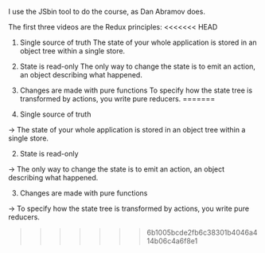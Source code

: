 I use the JSbin tool to do the course, as Dan Abramov does.

The first three videos are the Redux principles:
<<<<<<< HEAD
1. Single source of truth
The state of your whole application is stored in an object tree within a single store.
2. State is read-only
The only way to change the state is to emit an action, an object describing what happened.
3. Changes are made with pure functions
To specify how the state tree is transformed by actions, you write pure reducers.
=======

1. Single source of truth

  -> The state of your whole application is stored in an object tree within a single store.

2. State is read-only

  -> The only way to change the state is to emit an action, an object describing what happened.

3. Changes are made with pure functions

  -> To specify how the state tree is transformed by actions, you write pure reducers.
>>>>>>> 6b1005bcde2fb6c38301b4046a414b06c4a6f8e1
